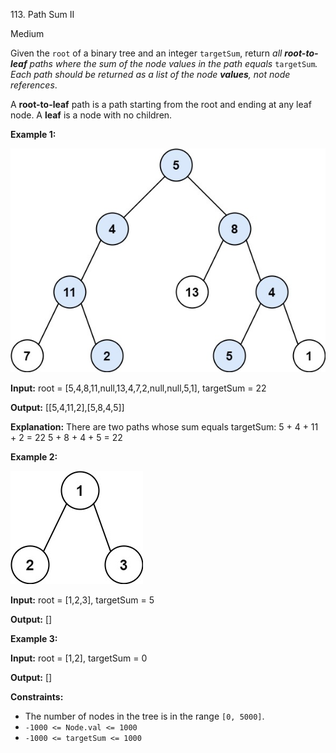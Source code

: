 113\. Path Sum II

Medium

Given the `root` of a binary tree and an integer `targetSum`, return _all **root-to-leaf** paths where the sum of the node values in the path equals_ `targetSum`_. Each path should be returned as a list of the node **values**, not node references_.

A **root-to-leaf** path is a path starting from the root and ending at any leaf node. A **leaf** is a node with no children.

**Example 1:**

![](pathsumii1.jpg)

**Input:** root = [5,4,8,11,null,13,4,7,2,null,null,5,1], targetSum = 22

**Output:** [[5,4,11,2],[5,8,4,5]]

**Explanation:** There are two paths whose sum equals targetSum: 5 + 4 + 11 + 2 = 22 5 + 8 + 4 + 5 = 22 

**Example 2:**

![](pathsum2.jpg)

**Input:** root = [1,2,3], targetSum = 5

**Output:** [] 

**Example 3:**

**Input:** root = [1,2], targetSum = 0

**Output:** [] 

**Constraints:**

*   The number of nodes in the tree is in the range `[0, 5000]`.
*   `-1000 <= Node.val <= 1000`
*   `-1000 <= targetSum <= 1000`